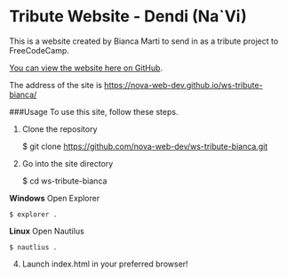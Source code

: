 # Tribute Website - Dendi (Na`Vi)
This is a website created by Bianca Marti to send in as a tribute project to FreeCodeCamp.

[You can view the website here on GitHub](https://nova-web-dev.github.io/ws-tribute-bianca/).

The address of the site is https://nova-web-dev.github.io/ws-tribute-bianca/

###Usage
To use this site, follow these steps.

1. Clone the repository

    $ git clone https://github.com/nova-web-dev/ws-tribute-bianca.git

2. Go into the site directory 

    $ cd ws-tribute-bianca

**Windows**
Open Explorer

    $ explorer .

**Linux**
Open Nautilus

    $ nautlius .

4. Launch index.html in your preferred browser!